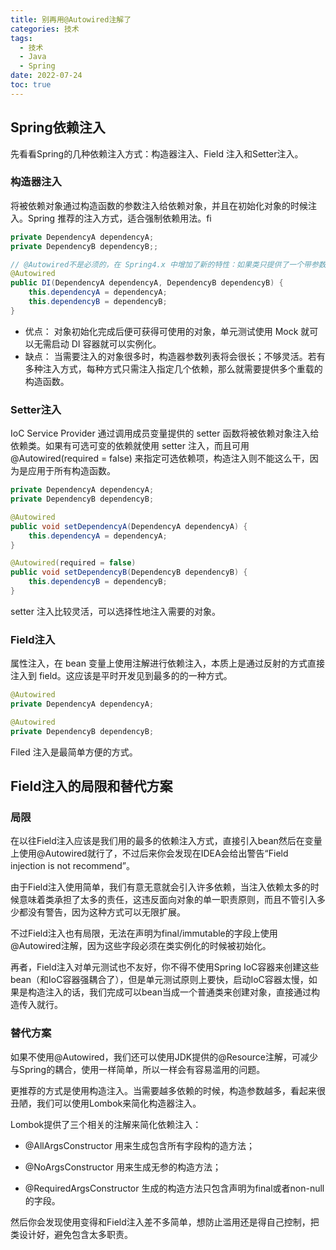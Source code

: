```yaml
---
title: 别再用@Autowired注解了
categories: 技术
tags: 
  - 技术
  - Java
  - Spring
date: 2022-07-24
toc: true
---
```


## Spring依赖注入

先看看Spring的几种依赖注入方式：构造器注入、Field 注入和Setter注入。

### 构造器注入

将被依赖对象通过构造函数的参数注入给依赖对象，并且在初始化对象的时候注入。Spring 推荐的注入方式，适合强制依赖用法。fi

```java
private DependencyA dependencyA;
private DependencyB dependencyB;;

// @Autowired不是必须的，在 Spring4.x 中增加了新的特性：如果类只提供了一个带参数的构造方法，则不需要对对其内部的属性写 @Autowired 注解，Spring 会自动为你注入属性。
@Autowired
public DI(DependencyA dependencyA, DependencyB dependencyB) {
    this.dependencyA = dependencyA;
    this.dependencyB = dependencyB;
}
```

- 优点： 对象初始化完成后便可获得可使用的对象，单元测试使用 Mock 就可以无需启动 DI 容器就可以实例化。
- 缺点： 当需要注入的对象很多时，构造器参数列表将会很长；不够灵活。若有多种注入方式，每种方式只需注入指定几个依赖，那么就需要提供多个重载的构造函数。

### Setter注入

IoC Service Provider 通过调用成员变量提供的 setter 函数将被依赖对象注入给依赖类。如果有可选可变的依赖就使用 setter 注入，而且可用 @Autowired(required = false) 来指定可选依赖项，构造注入则不能这么干，因为是应用于所有构造函数。

```java
private DependencyA dependencyA;
private DependencyB dependencyB;

@Autowired
public void setDependencyA(DependencyA dependencyA) {
    this.dependencyA = dependencyA;
}

@Autowired(required = false)
public void setDependencyB(DependencyB dependencyB) {
    this.dependencyB = dependencyB;
}
```

setter 注入比较灵活，可以选择性地注入需要的对象。

### Field注入

属性注入，在 bean 变量上使用注解进行依赖注入，本质上是通过反射的方式直接注入到 field。这应该是平时开发见到最多的的一种方式。

```java
@Autowired
private DependencyA dependencyA;

@Autowired
private DependencyB dependencyB;
```

Filed 注入是最简单方便的方式。

## Field注入的局限和替代方案

### 局限

在以往Field注入应该是我们用的最多的依赖注入方式，直接引入bean然后在变量上使用@Autowired就行了，不过后来你会发现在IDEA会给出警告“Field injection is not recommend”。

由于Field注入使用简单，我们有意无意就会引入许多依赖，当注入依赖太多的时候意味着类承担了太多的责任，这违反面向对象的单一职责原则，而且不管引入多少都没有警告，因为这种方式可以无限扩展。

不过Field注入也有局限，无法在声明为final/immutable的字段上使用@Autowired注解，因为这些字段必须在类实例化的时候被初始化。

再者，Field注入对单元测试也不友好，你不得不使用Spring IoC容器来创建这些bean（和IoC容器强耦合了），但是单元测试原则上要快，启动IoC容器太慢，如果是构造注入的话，我们完成可以bean当成一个普通类来创建对象，直接通过构造传入就行。

### 替代方案

如果不使用@Autowired，我们还可以使用JDK提供的@Resource注解，可减少与Spring的耦合，使用一样简单，所以一样会有容易滥用的问题。

更推荐的方式是使用构造注入。当需要越多依赖的时候，构造参数越多，看起来很丑陋，我们可以使用Lombok来简化构造器注入。

Lombok提供了三个相关的注解来简化依赖注入：

- @AllArgsConstructor 用来生成包含所有字段构的造方法；

- @NoArgsConstructor 用来生成无参的构造方法；

- @RequiredArgsConstructor 生成的构造方法只包含声明为final或者non-null的字段。

然后你会发现使用变得和Field注入差不多简单，想防止滥用还是得自己控制，把类设计好，避免包含太多职责。

